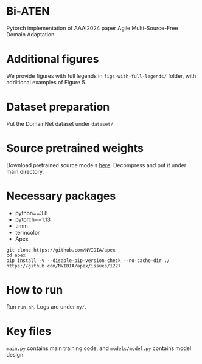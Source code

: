 # Bi-ATEN
Pytorch implementation of AAAI2024 paper Agile Multi-Source-Free Domain Adaptation.

# Additional figures
We provide figures with full legends in `figs-with-full-legends/` folder, with additional examples of Figure 5.

# Dataset preparation
Put the DomainNet dataset under `dataset/`

# Source pretrained weights
Download pretrained source models [here](https://drive.google.com/file/d/14C5EWnYax7LjzxSriaUttpYNxOQKszsY/view?usp=sharing). Decompress and put it under main directory.

# Necessary packages
- python==3.8
- pytorch==1.13
- timm
- termcolor
- Apex
```
git clone https://github.com/NVIDIA/apex
cd apex
pip install -v --disable-pip-version-check --no-cache-dir ./
https://github.com/NVIDIA/apex/issues/1227
```

# How to run
Run `run.sh`. Logs are under `my/`.

# Key files
`main.py` contains main training code, and `models/model.py` contains model design.
